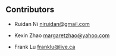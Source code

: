 ## Contributors

* Ruidan Ni <niruidan@gmail.com>

* Kexin Zhao <margaretzhao@yahoo.com>

* Frank Lu <franklu@live.ca>
